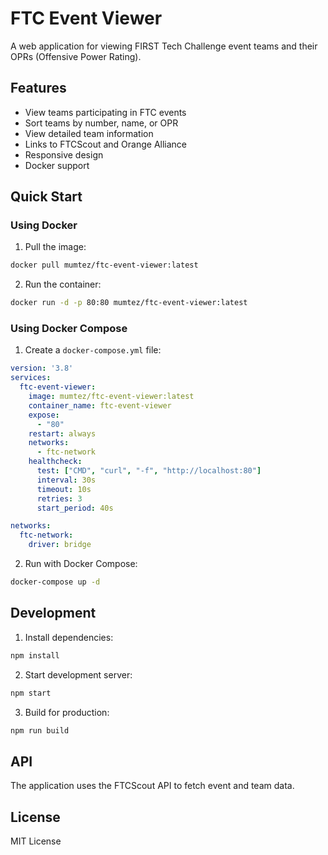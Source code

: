 # FTC Event Viewer

A web application for viewing FIRST Tech Challenge event teams and their OPRs (Offensive Power Rating).

## Features

- View teams participating in FTC events
- Sort teams by number, name, or OPR
- View detailed team information
- Links to FTCScout and Orange Alliance
- Responsive design
- Docker support

## Quick Start

### Using Docker

1. Pull the image:
```bash
docker pull mumtez/ftc-event-viewer:latest
```

2. Run the container:
```bash
docker run -d -p 80:80 mumtez/ftc-event-viewer:latest
```

### Using Docker Compose

1. Create a `docker-compose.yml` file:
```yaml
version: '3.8'
services:
  ftc-event-viewer:
    image: mumtez/ftc-event-viewer:latest
    container_name: ftc-event-viewer
    expose:
      - "80"
    restart: always
    networks:
      - ftc-network
    healthcheck:
      test: ["CMD", "curl", "-f", "http://localhost:80"]
      interval: 30s
      timeout: 10s
      retries: 3
      start_period: 40s

networks:
  ftc-network:
    driver: bridge
```

2. Run with Docker Compose:
```bash
docker-compose up -d
```

## Development

1. Install dependencies:
```bash
npm install
```

2. Start development server:
```bash
npm start
```

3. Build for production:
```bash
npm run build
```

## API

The application uses the FTCScout API to fetch event and team data.

## License

MIT License
